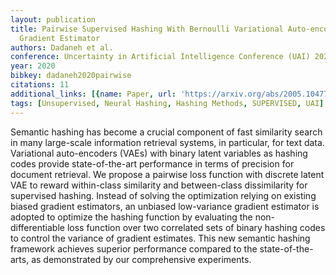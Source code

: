 ```yaml
---
layout: publication
title: Pairwise Supervised Hashing With Bernoulli Variational Auto-encoder And Self-control
  Gradient Estimator
authors: Dadaneh et al.
conference: Uncertainty in Artificial Intelligence Conference (UAI) 2020
year: 2020
bibkey: dadaneh2020pairwise
citations: 11
additional_links: [{name: Paper, url: 'https://arxiv.org/abs/2005.10477'}]
tags: [Unsupervised, Neural Hashing, Hashing Methods, SUPERVISED, UAI]
---
```

Semantic hashing has become a crucial component of fast similarity search in
many large-scale information retrieval systems, in particular, for text data.
Variational auto-encoders (VAEs) with binary latent variables as hashing codes
provide state-of-the-art performance in terms of precision for document
retrieval. We propose a pairwise loss function with discrete latent VAE to
reward within-class similarity and between-class dissimilarity for supervised
hashing. Instead of solving the optimization relying on existing biased
gradient estimators, an unbiased low-variance gradient estimator is adopted to
optimize the hashing function by evaluating the non-differentiable loss
function over two correlated sets of binary hashing codes to control the
variance of gradient estimates. This new semantic hashing framework achieves
superior performance compared to the state-of-the-arts, as demonstrated by our
comprehensive experiments.